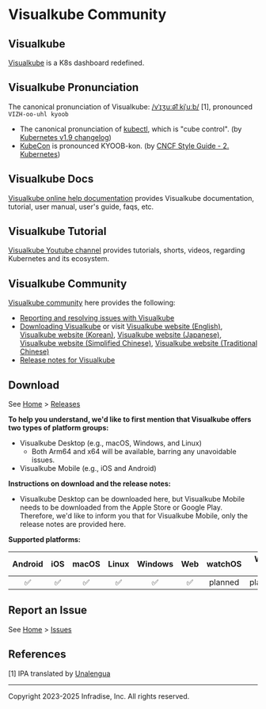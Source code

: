 # Visualkube Community

## Visualkube

[Visualkube](https://visualkube.com) is a K8s dashboard redefined.

## Visualkube Pronunciation

The canonical pronunciation of Visualkube: [/vˈɪʒuːə͡l kjˈuːb/](https://ipa-reader.com/?text=v%CB%88%C9%AA%CA%92u%CB%90%C9%99%CD%A1l%20kj%CB%88u%CB%90b) [1], pronounced ` VIZH-oo-uhl kyoob `

- The canonical pronunciation of [kubectl](https://kubernetes.io/docs/reference/kubectl/), which is "cube control".
  (by [Kubernetes v1.9 changelog](https://github.com/kubernetes/kubernetes/blob/release-1.9/CHANGELOG-1.9.md?plain=1#L1461))
- [KubeCon](http://kubecon.io) is pronounced KYOOB-kon.
  (by [CNCF Style Guide - 2. Kubernetes](https://github.com/cncf/foundation/blob/main/style-guide.md?plain=1#L42-L43))

## Visualkube Docs

[Visualkube online help documentation](https://docs.visualkube.com) provides Visualkube documentation, tutorial, user manual, user's guide, faqs, etc.

## Visualkube Tutorial

[Visualkube Youtube channel](https://youtube.com/@visualkube) provides tutorials, shorts, videos, regarding Kubernetes and its ecosystem. 

## Visualkube Community

[Visualkube community](https://github.com/infradise/visualkube-community) here provides the following:

- [Reporting and resolving issues with Visualkube](https://github.com/infradise/visualkube-community/issues/new)
- [Downloading Visualkube](https://github.com/infradise/visualkube-community/releases)
  or visit [Visualkube website (English)](https://visualkube.com), [Visualkube website (Korean)](https://visualkube.com/ko/), [Visualkube website (Japanese)](https://visualkube.com/ja/), [Visualkube website (Simplified Chinese)](https://visualkube.com/zh-CN/), [Visualkube website (Traditional Chinese)](https://visualkube.com/zh-TW/)
- [Release notes for Visualkube](https://github.com/infradise/visualkube-community/releases/)

## Download

See [Home](https://github.com/infradise/visualkube-community) > [Releases](https://github.com/infradise/visualkube-community/releases)

**To help you understand, we'd like to first mention that Visualkube offers two types of platform groups:**
- Visualkube Desktop (e.g., macOS, Windows, and Linux)
  - Both Arm64 and x64 will be available, barring any unavoidable issues.
- Visualkube Mobile (e.g., iOS and Android)

**Instructions on download and the release notes:**
- Visualkube Desktop can be downloaded here, but Visualkube Mobile needs to be downloaded from the Apple Store or Google Play.
Therefore, we'd like to inform you that for Visualkube Mobile, only the release notes are provided here.

**Supported platforms:**

| Android | iOS | macOS | Linux | Windows | Web | watchOS | Wear OS |
| :-----: | :-: | :---: | :---: | :-----: | :-: | :-----: | :----: |
|   ✅    | ✅  |  ✅  |  ✅   |   ✅    | ✅  | planned | planned |

## Report an Issue

See [Home](https://github.com/infradise/visualkube-community) > [Issues](https://github.com/infradise/visualkube-community/issues)

## References

[1] IPA translated by [Unalengua](https://unalengua.com/ipa-translate?ttsLocale=en-GB-WLS&voiceId=Geraint&text=Visual%20Kube)

----
Copyright 2023-2025 Infradise, Inc. All rights reserved.
